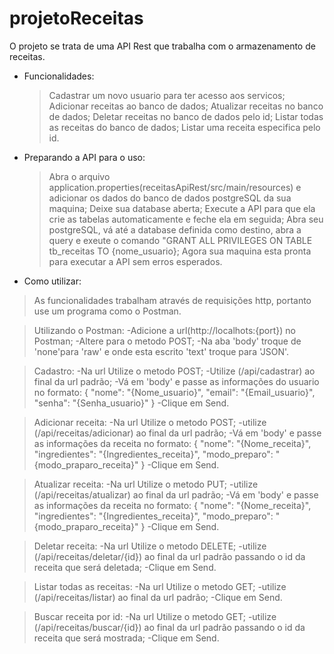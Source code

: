 # projetoReceitas
O projeto se trata de uma API Rest que trabalha com o armazenamento de receitas.

- Funcionalidades:
  >Cadastrar um novo usuario para ter acesso aos servicos;
  >Adicionar receitas ao banco de dados;
  >Atualizar receitas no banco de dados;
  >Deletar receitas no banco de dados pelo id;
  >Listar todas as receitas do banco de dados;
  >Listar uma receita especifica pelo id.

- Preparando a API para o uso:
  >Abra o arquivo application.properties(receitasApiRest/src/main/resources) e adicionar os dados do banco de dados postgreSQL da sua maquina;
  >Deixe sua database aberta;
  >Execute a API para que ela crie as tabelas automaticamente e feche ela em seguida;
  >Abra seu postgreSQL, vá até a database definida como destino, abra a query e exeute o comando "GRANT ALL PRIVILEGES ON TABLE tb_receitas TO {nome_usuario};
  >Agora sua maquina esta pronta para executar a API sem erros esperados.

- Como utilizar:
>As funcionalidades trabalham através de requisições http, portanto use um programa como o Postman.
  
>Utilizando o Postman:
  -Adicione a url(http://localhots:{port}) no Postman;
  -Altere para o metodo POST;
  -Na aba 'body' troque de 'none'para 'raw' e onde esta escrito 'text' troque para 'JSON'.
    
>Cadastro:
  -Na url Utilize o metodo POST;
  -Utilize (/api/cadastrar) ao final da url padrão;
  -Vá em 'body' e passe as informações do usuario no formato:
      {
        "nome": "{Nome_usuario}",
        "email": "{Email_usuario}",
        "senha": "{Senha_usuario}"
      }
  -Clique em Send.
    
>Adicionar receita:
  -Na url Utilize o metodo POST;
  -utilize (/api/receitas/adicionar) ao final da url padrão;
  -Vá em 'body' e passe as informações da receita no formato:
      {
        "nome": "{Nome_receita}",
        "ingredientes": "{Ingredientes_receita}",
        "modo_preparo": "{modo_praparo_receita}"
      }
   -Clique em Send.
      
>Atualizar receita:
  -Na url Utilize o metodo PUT;
  -utilize (/api/receitas/atualizar) ao final da url padrão;
  -Vá em 'body' e passe as informações da receita no formato:
      {
        "nome": "{Nome_receita}",
        "ingredientes": "{Ingredientes_receita}",
        "modo_preparo": "{modo_praparo_receita}"
      }
  -Clique em Send.
      
>Deletar receita:
  -Na url Utilize o metodo DELETE;
  -utilize (/api/receitas/deletar/{id}) ao final da url padrão passando o id da receita que será deletada;
  -Clique em Send.
    
>Listar todas as receitas:
  -Na url Utilize o metodo GET;
  -utilize (/api/receitas/listar) ao final da url padrão;
  -Clique em Send.
    
>Buscar receita por id:
  -Na url Utilize o metodo GET;
  -utilize (/api/receitas/buscar/{id}) ao final da url padrão passando o id da receita que será mostrada;
  -Clique em Send.
